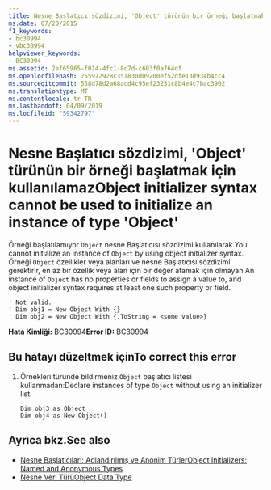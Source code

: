 ```yaml
---
title: Nesne Başlatıcı sözdizimi, 'Object' türünün bir örneği başlatmak için kullanılamaz
ms.date: 07/20/2015
f1_keywords:
- bc30994
- vbc30994
helpviewer_keywords:
- BC30994
ms.assetid: 2ef65965-f014-4fc1-8c7d-c603f0a764df
ms.openlocfilehash: 255972928c351830d09200ef52dfe13d934b4cc4
ms.sourcegitcommit: 558d78d2a68acd4c95ef23231c8b4e4c7bac3902
ms.translationtype: MT
ms.contentlocale: tr-TR
ms.lasthandoff: 04/09/2019
ms.locfileid: "59342797"
---
```

# <a name="object-initializer-syntax-cannot-be-used-to-initialize-an-instance-of-type-object"></a><span data-ttu-id="99ade-102">Nesne Başlatıcı sözdizimi, 'Object' türünün bir örneği başlatmak için kullanılamaz</span><span class="sxs-lookup"><span data-stu-id="99ade-102">Object initializer syntax cannot be used to initialize an instance of type 'Object'</span></span>
<span data-ttu-id="99ade-103">Örneği başlatılamıyor `Object` nesne Başlatıcısı sözdizimi kullanılarak.</span><span class="sxs-lookup"><span data-stu-id="99ade-103">You cannot initialize an instance of `Object` by using object initializer syntax.</span></span> <span data-ttu-id="99ade-104">Örneği `Object` özellikler veya alanları ve nesne Başlatıcısı sözdizimi gerektirir, en az bir özellik veya alan için bir değer atamak için olmayan.</span><span class="sxs-lookup"><span data-stu-id="99ade-104">An instance of `Object` has no properties or fields to assign a value to, and object initializer syntax requires at least one such property or field.</span></span>  
  
```  
' Not valid.  
' Dim obj1 = New Object With {}  
' Dim obj2 = New Object With {.ToString = <some value>}  
```  
  
 <span data-ttu-id="99ade-105">**Hata Kimliği:** BC30994</span><span class="sxs-lookup"><span data-stu-id="99ade-105">**Error ID:** BC30994</span></span>  
  
## <a name="to-correct-this-error"></a><span data-ttu-id="99ade-106">Bu hatayı düzeltmek için</span><span class="sxs-lookup"><span data-stu-id="99ade-106">To correct this error</span></span>  
  
1. <span data-ttu-id="99ade-107">Örnekleri türünde bildirmeniz `Object` başlatıcı listesi kullanmadan:</span><span class="sxs-lookup"><span data-stu-id="99ade-107">Declare instances of type `Object` without using an initializer list:</span></span>  
  
    ```  
    Dim obj3 as Object  
    Dim obj4 as New Object()  
    ```  
  
## <a name="see-also"></a><span data-ttu-id="99ade-108">Ayrıca bkz.</span><span class="sxs-lookup"><span data-stu-id="99ade-108">See also</span></span>

- [<span data-ttu-id="99ade-109">Nesne Başlatıcıları: Adlandırılmış ve Anonim Türler</span><span class="sxs-lookup"><span data-stu-id="99ade-109">Object Initializers: Named and Anonymous Types</span></span>](../../visual-basic/programming-guide/language-features/objects-and-classes/object-initializers-named-and-anonymous-types.md)
- [<span data-ttu-id="99ade-110">Nesne Veri Türü</span><span class="sxs-lookup"><span data-stu-id="99ade-110">Object Data Type</span></span>](../../visual-basic/language-reference/data-types/object-data-type.md)
